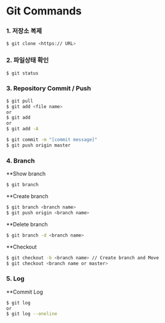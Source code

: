 # Git Commands

### 1. 저장소 복제
```bash
$ git clone <https:// URL>
```

### 2. 파일상태 확인
```bash
$ git status
```

### 3. Repository Commit / Push
```bash
$ git pull
$ git add <file name>
or
$ git add
or
$ git add -A 

$ git commit -m "[commit message]"
$ git push origin master
```

### 4. Branch
**Show branch
``` bash
$ git branch
```

**Create branch
```bash
$ git branch <branch name>
$ git push origin <branch name>
```

**Delete branch
```bash
$ git branch -d <branch name>
```

**Checkout
```bash
$ git checkout -b <branch name> // Create branch and Move
$ git checkout <branch name or master>
```

### 5. Log
**Commit Log
```bash
$ git log
or 
$ git log --oneline
```